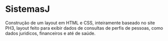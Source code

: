 # SistemasJ
Construção de um layout em HTML e CSS, inteiramente baseado no site PH3, layout feito para exibir dados de consultas de perfis de pessoas, como dados juridicos, financeiros e até de saúde.
